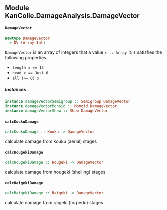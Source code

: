 ## Module KanColle.DamageAnalysis.DamageVector

#### `DamageVector`

``` purescript
newtype DamageVector
  = DV (Array Int)
```

`DamageVector` is an array of integers that a value `x :: Array Int`
 satisfies the following properties
* `length x == 13`
* `head x == Just 0`
* `all (>= 0) x`

##### Instances
``` purescript
instance damageVectorSemigroup :: Semigroup DamageVector
instance damageVectorMonoid :: Monoid DamageVector
instance damageVectorShow :: Show DamageVector
```

#### `calcKoukuDamage`

``` purescript
calcKoukuDamage :: Kouku -> DamageVector
```

calculate damage from kouku (aerial) stages

#### `calcHougekiDamage`

``` purescript
calcHougekiDamage :: Hougeki -> DamageVector
```

calculate damage from hougeki (shelling) stages

#### `calcRaigekiDamage`

``` purescript
calcRaigekiDamage :: Raigeki -> DamageVector
```

calculate damage from raigeki (torpedo) stages



